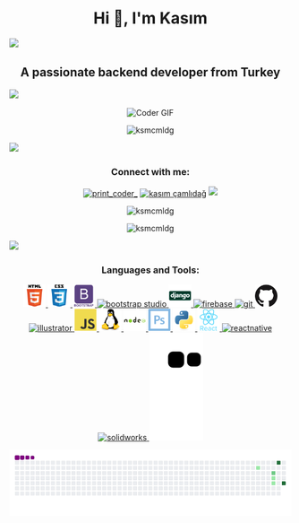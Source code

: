 <h1 <p align="center">Hi 👋, I'm Kasım</h1>
<a href="https://www.youtube.com/watch?v=dQw4w9WgXcQ"><img src="https://user-images.githubusercontent.com/73097560/115834477-dbab4500-a447-11eb-908a-139a6edaec5c.gif"></a>


<h2 <p align="center">A passionate backend developer from Turkey</h2>
<a href="https://www.youtube.com/watch?v=dQw4w9WgXcQ"><img src="https://user-images.githubusercontent.com/73097560/115834477-dbab4500-a447-11eb-908a-139a6edaec5c.gif"></a>

<p align="center">
<img src="https://www.aalpha.net/wp-content/uploads/2020/12/full-stack-development.gif" alt="Coder GIF" width="400" />

<p align="center"><img src="https://komarev.com/ghpvc/?username=ksmcmldg&label=Profile%20views&color=0e75b6&style=flat" alt="ksmcmldg" /> </p>
<a href="https://www.youtube.com/watch?v=dQw4w9WgXcQ"><img src="https://user-images.githubusercontent.com/73097560/115834477-dbab4500-a447-11eb-908a-139a6edaec5c.gif"></a>



<h3 <p align="center">Connect with me:</h3>
<p align="center">
<a href="https://twitter.com/KCDev_" target="blank"><img align="center" src="https://raw.githubusercontent.com/rahuldkjain/github-profile-readme-generator/master/src/images/icons/Social/twitter.svg" alt="print_coder_" height="30" width="40" /></a>
<a href="https://www.linkedin.com/in/kas%C4%B1m-%C3%A7aml%C4%B1da%C4%9F-b2b647143/" target="blank"><img align="center"                   src="https://raw.githubusercontent.com/rahuldkjain/github-profile-readme-generator/master/src/images/icons/Social/linked-in-alt.svg" 
          alt="kasım çamlıdağ" height="30" width="40" /></a>
  <a href="https://www.youtube.com/watch?v=dQw4w9WgXcQ"><img src="https://user-images.githubusercontent.com/73097560/115834477-dbab4500-a447-11eb-908a-139a6edaec5c.gif"></a>

 <p align="center"> <img src="https://github-readme-stats.vercel.app/api/top-langs/?username=ksmcmldg&theme=tokyonight&layout=compact" 
                         alt="ksmcmldg" />
<p align="center"><img src="https://github-readme-stats.vercel.app/api?username=ksmcmldg&show_icons=true&theme=gotham" alt="ksmcmldg" />





<a href="https://www.youtube.com/watch?v=dQw4w9WgXcQ"><img src="https://user-images.githubusercontent.com/73097560/115834477-dbab4500-a447-11eb-908a-139a6edaec5c.gif"></a>

<h3 <p align="center">Languages and Tools:</h3>

<p align="center">
   <a href="https://www.w3.org/html/" target="_blank"> <img 
            src="https://raw.githubusercontent.com/devicons/devicon/master/icons/html5/html5-original-wordmark.svg" 
            alt="html5" width="40" height="40" title="html5"/> </a> 
  <a href="https://www.w3schools.com/css/" target="_blank"> <img 
            src="https://raw.githubusercontent.com/devicons/devicon/master/icons/css3/css3-original-wordmark.svg" 
            alt="css3" width="40" height="40" title="css3"/> </a> 
  <a href="https://getbootstrap.com" target="_blank" title ="bootstrap"> <img
            src="https://raw.githubusercontent.com/devicons/devicon/master/icons/bootstrap/bootstrap-plain-wordmark.svg"
            alt="bootstrap" width="40" height="40" /> </a>
          <a href="https://bootstrapstudio.io/" target="_blank" title ="bootstrap studio"> <img
            src="https://upload.wikimedia.org/wikipedia/commons/thumb/9/92/Bootstrap_Studio_Logo.png/768px-Bootstrap_Studio_Logo.png"
            alt="bootstrap studio" width="40" height="40" title="bootstrap studio"/> </a>
  <a href="https://www.djangoproject.com/" target="_blank"> <img 
            src="https://raw.githubusercontent.com/devicons/devicon/master/icons/django/django-original.svg" 
            alt="django" width="40" height="40" title="django"/> </a> 
  <a href="https://firebase.google.com/" target="_blank"> <img 
            src="https://www.vectorlogo.zone/logos/firebase/firebase-icon.svg" 
            alt="firebase" width="40" height="40"title="firebase"/> </a> <a  </a>
  <a href="https://git-scm.com/" target="_blank"> <img 
            src="https://www.vectorlogo.zone/logos/git-scm/git-scm-icon.svg" 
            alt="git" width="40" height="40" title="git"/> </a> 
  <a href="https://github.com/" target="_blank"> <img 
            src="https://raw.githubusercontent.com/github/explore/78df643247d429f6cc873026c0622819ad797942/topics/github/github.png" 
            alt="GitHub" width="40" height="40" title="GitHub"/> </a> 
  <a href="https://www.adobe.com/in/products/illustrator.html" target="_blank"> <img 
            src="https://www.vectorlogo.zone/logos/adobe_illustrator/adobe_illustrator-icon.svg" 
            alt="illustrator" width="40" height="40" title="illustrator"/> </a> 
  <a href="https://developer.mozilla.org/en-US/docs/Web/JavaScript" target="_blank"> <img
            src="https://raw.githubusercontent.com/devicons/devicon/master/icons/javascript/javascript-original.svg" 
            alt="javascript" width="40" height="40" title="JavaScript"/> </a> 
  <a href="https://www.linux.org/" target="_blank"> <img 
            src="https://raw.githubusercontent.com/devicons/devicon/master/icons/linux/linux-original.svg" 
            alt="linux" width="40" height="40" title="linux"/> </a>
  <a href="https://nodejs.org" target="_blank"> <img 
            src="https://raw.githubusercontent.com/devicons/devicon/master/icons/nodejs/nodejs-original-wordmark.svg" 
            alt="nodejs" width="40" height="40" title="nodejs"/> </a> 
  <a href="https://www.photoshop.com/en" target="_blank"> <img 
            src="https://raw.githubusercontent.com/devicons/devicon/master/icons/photoshop/photoshop-line.svg" 
            alt="photoshop" width="40" height="40" title="photoshop"/> </a> 
  <a href="https://www.python.org" target="_blank"> <img 
            src="https://raw.githubusercontent.com/devicons/devicon/master/icons/python/python-original.svg" 
            alt="python" width="40" height="40" title="python"/> </a>
  <a href="https://reactjs.org/" target="_blank"> <img 
            src="https://raw.githubusercontent.com/devicons/devicon/master/icons/react/react-original-wordmark.svg" 
            alt="react" width="40" height="40" title="reactjs"/> </a>
  <a href="https://reactnative.dev/" target="_blank"> <img 
            src="https://reactnative.dev/img/header_logo.svg" 
            alt="reactnative" width="40" height="40" title="reactnative"/> </a> <a height="40"/> </a>
<a href="https://www.solidworks.com" target="_blank"> <img 
            src="https://www.pngkit.com/png/full/808-8081482_solidworks-logo-black-and-white-johns-hopkins-logo.png" 
            alt="solidworks" width="100" height="40" title="solidworks"/> </a> <a height="40"/> </a>
            
<img src="https://raw.githubusercontent.com/ksmcmldg/ksmcmldg/dist/snake.svg">
</p>
</p>
</p>

![snake gif](https://github.com/ksmcmldg/ksmcmldg/blob/output/github-contribution-grid-snake.gif)

   

